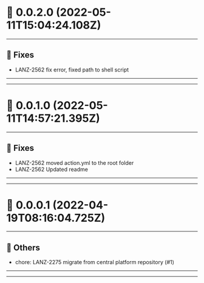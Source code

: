 # :confetti_ball: 0.0.2.0 (2022-05-11T15:04:24.108Z)
- - -
## :bug: Fixes
* LANZ-2562 fix error, fixed path to shell script
- - -
- - -
# :confetti_ball: 0.0.1.0 (2022-05-11T14:57:21.395Z)
- - -
## :bug: Fixes
* LANZ-2562 moved action.yml to the root folder
* LANZ-2562 Updated readme
- - -
- - -
# :confetti_ball: 0.0.0.1 (2022-04-19T08:16:04.725Z)
- - -
## :newspaper: Others
* chore: LANZ-2275 migrate from central platform repository (#1)
- - -
- - -
